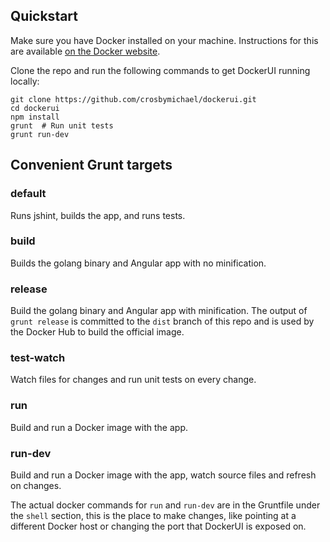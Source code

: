 ## Quickstart
Make sure you have Docker installed on your machine. Instructions for this are available [on the Docker website](https://docs.docker.com/installation/).

Clone the repo and run the following commands to get DockerUI running locally:
```
git clone https://github.com/crosbymichael/dockerui.git
cd dockerui
npm install
grunt  # Run unit tests
grunt run-dev
```

## Convenient Grunt targets
### default
Runs jshint, builds the app, and runs tests.

### build
Builds the golang binary and Angular app with no minification.

### release
Build the golang binary and Angular app with minification. The output of `grunt release` is committed to the `dist` branch of this repo and is used by the Docker Hub to build the official image.

### test-watch
Watch files for changes and run unit tests on every change.

### run
Build and run a Docker image with the app.

### run-dev
Build and run a Docker image with the app, watch source files and refresh on changes.

The actual docker commands for `run` and `run-dev` are in the Gruntfile under the `shell` section, this is the place to make changes, like pointing at a different Docker host or changing the port that DockerUI is exposed on.